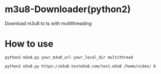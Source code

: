# m3u8-Downloader(python2)
Download m3u8 to ts with multithreading

# How to use
```
python2 m3u8.py your_m3u8_url your_local_dir multithread

python2 m3u8.py https://m3u8.testm3u8.com/test.m3u8 /home/video/ 6
```
